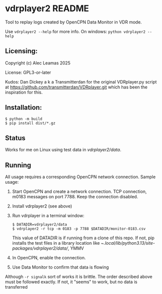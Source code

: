 vdrplayer2 README
=================

Tool to replay logs created by OpenCPN Data Monitor in VDR mode.

Use `vdrplayer2 --help` for more info. On windows: `python vdrplayer2 --help`

Licensing:
----------

Copyright (c) Alec Leamas 2025

License: GPL3-or-later 

Kudos: Dan Dickey a k a Transmitterdan for the original VDRplayer.py script
at https://github.com/transmitterdan/VDRplayer.git which has been the
inspiration for this.


Installation:
-------------

    $ python -m build
    $ pip install dist/*.gz

Status
------

Works for me on Linux using test data in *vdrplayer2/data*.


Running
-------

All usage requires a corresponding OpenCPN network connection. Sample 
usage:

1. Start OpenCPN and create a network connection. TCP connection,
   m0183 messages on port 7788. Keep the connection disabled.
2. Install vdrplayer2 (see above)
3. Run vdrplayer in a terminal window:
   
       $ DATADIR=vdrplayer2/data 
       $ vdrplayer2 -r tcp -m 0183 -p 7788 $DATADIR/monitor-0183.csv

   This value of DATADIR is if running from a clone of this repo.
   If not, pip installs the test files in a library location
   like *~.local/lib/python3.13/site-packages/vdrplayer2/data/*, YMMV
4. In OpenCPN, enable the connection.
5. Use Data Monitor to confirm that data is flowing

Although `-r signalk` sort of works it is brittle. The order described above
must be followed exactly. If not, it "seems" to work, but no data 
is transferred

